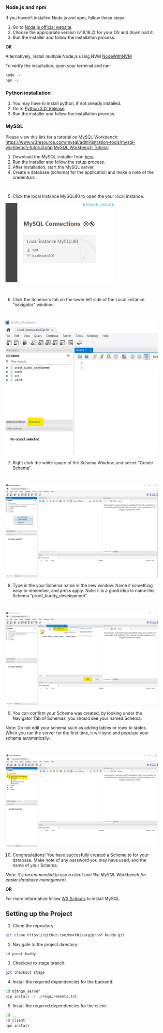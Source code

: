 ### Node.js and npm

If you haven't installed Node.js and npm, follow these steps:

1. Go to [Node.js official website](https://nodejs.org/en/download/).
2. Choose the appropriate version (v18.18.2) for your OS and download it.
3. Run the installer and follow the installation process.

**OR**

Alternatively, install multiple Node.js using NVM [NodeWithNVM](https://www.freecodecamp.org/news/node-version-manager-nvm-install-guide/)

To verify the installation, open your terminal and run:

```bash
node -v
npm -v
```

### Python installation
1. You may have to install python, if not already installed. 
2. Go to [Python 3.12 Release](https://www.python.org/downloads/release/python-3122/)
3. Run the installer and follow the installation process.

### MySQL

Please view this link for a tutorial on MySQL Workbench: https://www.w3resource.com/mysql/administration-tools/mysql-workbench-tutorial.php
[MySQL Workbench Tutorial](https://www.w3resource.com/mysql/administration-tools/mysql-workbench-tutorial.php)

1. Download the MySQL installer from [here](https://dev.mysql.com/downloads/installer/).
2. Run the installer and follow the setup process.
3. After installation, start the MySQL server.
4. Create a database (schema) for the application and make a note of the credentials.

<br>

5. Click the local Instance MySQL80 to open the your local instance.

![Click the local Instance MySQL80 to open the your local instance.](<../../../../readme_resources/MySql Client.png>)



<br>

6. Click the Schema's tab on the lower left side of the Local instance "navigator" window.

<br>

![Click the Schema's tab on the lower left side of the Local instance "navigator" window.](<../../../../readme_resources/Schema_Tab-1.png>)

7. Right click the white space of the Schema Window, and select "Create Schema".

<br>

![Right click the white space of the Schema Window, and select "Create Schema".](<../../../../readme_resources/Create_Schema.png>)

8. Type in the your Schema name in the new window. Name it something easy to remember, and press apply. Note: it is a good idea to name this Schema "proof_buddy_development".

<br>

![Type in the your Schema name in the new window. Name it something easy to remember, and press apply. **Note** it is a good idea to name this Schema "proof_buddy_development".](<../../../../readme_resources/Create_Schema_1.png>)

9. You can confirm your Schema was created, by looking under the Navigator Tab of Schemas, you should see your named Schema.

Note: Do not edit your schema such as adding tables or rows to tables. When you run the server for the first time, it will sync and populate your schema automatically.

<br>

![You can confirm your Schema was created, by looking under the Navigator Tab of Schemas, you should see your named Schema.](<../../../../readme_resources/Create_Schema_2.png>)

10. Congratulations! You have succesfully created a Schema to for your database. Make note of any password you may have used, and the name of your Schema.
    

*Note: It's recommended to use a client tool like MySQL Workbench for easier database management.*

**OR**

For more information follow [W3 Schools](https://www.w3schools.com/mysql/mysql_install_windows.asp) to install MySQL.

## Setting up the Project

1. Clone the repository:

```bash
git clone https://github.com/MarkNisarg/proof-buddy.git
```

2. Navigate to the project directory:

```bash
cd proof-buddy
```

3. Checkout to stage branch:

```bash
git checkout stage
```

4. Install the required dependencies for the backend:

```bash
cd django_server
pip install -r ./requirements.txt  
```

5. Install the required dependencies for the client:

```bash
cd ..
cd client
npm install
```